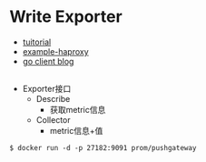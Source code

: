 # Write Exporter

- [tuitorial](https://prometheus.io/docs/instrumenting/writing_exporters/)
- [example-haproxy](https://github.com/prometheus/haproxy_exporter/)
- [go client blog](https://mojotv.cn/go/prometheus-client-for-go)

## 

- Exporter接口
  - Describe
    - 获取metric信息
  - Collector
    - metric信息+值

```shell
$ docker run -d -p 27182:9091 prom/pushgateway
```
